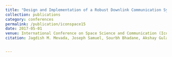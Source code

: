 ```yaml
---
title: "Design and Implementation of a Robust Downlink Communication System for Nanosatellites"
collection: publications
category: conferences
permalink: /publication/iconspace15
date: 2017-05-01
venue: International Conference on Space Science and Communication (IconSpace)
citation: Jagdish M. Mevada, Joseph Samuel, Sourbh Bhadane, Akshay Gulati, R. David Koilpillai, International Conference on Space Science and Communication (IconSpace) 2015.


---
```


